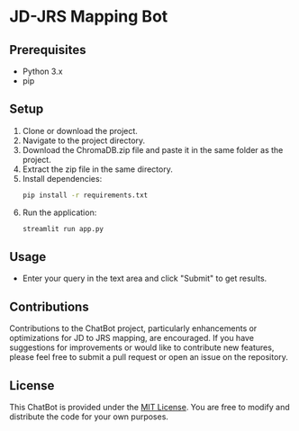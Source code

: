 # JD-JRS Mapping Bot

## Prerequisites
- Python 3.x
- pip

## Setup
1. Clone or download the project.
2. Navigate to the project directory.
3. Download the ChromaDB.zip file and paste it in the same folder as the project.
4. Extract the zip file in the same directory.
5. Install dependencies:
    ```bash
    pip install -r requirements.txt
    ```
6. Run the application:
    ```bash
    streamlit run app.py
    ```

## Usage
- Enter your query in the text area and click "Submit" to get results.

## Contributions
Contributions to the ChatBot project, particularly enhancements or optimizations for JD to JRS mapping, are encouraged. If you have suggestions for improvements or would like to contribute new features, please feel free to submit a pull request or open an issue on the repository.

## License
This ChatBot is provided under the [MIT License](LICENSE). You are free to modify and distribute the code for your own purposes.
